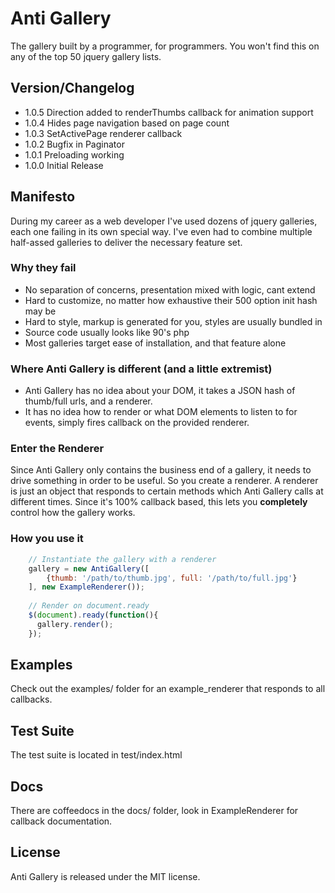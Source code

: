 # Anti Gallery
The gallery built by a programmer, for programmers. You won't find this on any of the top 50 jquery gallery lists.

## Version/Changelog
* 1.0.5 Direction added to renderThumbs callback for animation support
* 1.0.4 Hides page navigation based on page count
* 1.0.3 SetActivePage renderer callback
* 1.0.2 Bugfix in Paginator
* 1.0.1 Preloading working
* 1.0.0 Initial Release

## Manifesto
During my career as a web developer I've used dozens of jquery galleries, each one failing in its own special way. I've even had to combine multiple half-assed galleries to deliver the necessary feature set.

### Why they fail
* No separation of concerns, presentation mixed with logic, cant extend
* Hard to customize, no matter how exhaustive their 500 option init hash may be
* Hard to style, markup is generated for you, styles are usually bundled in
* Source code usually looks like 90's php
* Most galleries target ease of installation, and that feature alone

### Where Anti Gallery is different (and a little extremist)
* Anti Gallery has no idea about your DOM, it takes a JSON hash of thumb/full urls, and a renderer.
* It has no idea how to render or what DOM elements to listen to for events, simply fires callback on the provided renderer.

### Enter the Renderer
Since Anti Gallery only contains the business end of a gallery, it needs to drive something in order to be useful. So you create a renderer. A renderer is just an object that responds to certain methods which Anti Gallery calls at different times. Since it's 100% callback based, this lets you **completely** control how the gallery works.

### How you use it
```javascript
    // Instantiate the gallery with a renderer
    gallery = new AntiGallery([
        {thumb: '/path/to/thumb.jpg', full: '/path/to/full.jpg'}
    ], new ExampleRenderer());
  
    // Render on document.ready
    $(document).ready(function(){
      gallery.render();
    });
```

## Examples
Check out the examples/ folder for an example_renderer that responds to all callbacks.

## Test Suite
The test suite is located in test/index.html

## Docs
There are coffeedocs in the docs/ folder, look in ExampleRenderer for callback documentation.

## License
Anti Gallery is released under the MIT license.
